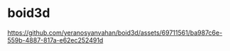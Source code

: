 
# boid3d


https://github.com/yeranosyanvahan/boid3d/assets/69711561/ba987c6e-559b-4887-817a-e62ec252491d

